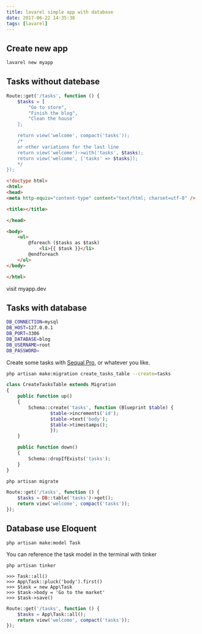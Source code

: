 ```yaml
---
title: lavarel simple app with database
date: 2017-06-22 14:35:38
tags: [lavarel]
---
```


<!-- toc -->

## Create new app

```bash
lavarel new myapp
```

## Tasks without datebase

```php web.php
Route::get('/tasks', function () {
    $tasks = [
        "Go to store",
        "Finish the blog",
        "Clean the house'
    ];

    return view('welcome', compact('tasks'));
    /*
    or other variations for the last line
    return view('welcome')->with('tasks', $tasks);
    return view('welcome', ['tasks' => $tasks]);
    */
});
```

```html welcome.blade.php
<!doctype html>
<html>
<head>
<meta http-equiv="content-type" content="text/html; charset=utf-8" />

<title></title>

</head>

<body>
    <ul>
        @foreach ($tasks as $task)
            <li>{{ $task }}</li>
        @endforeach
    </ul>
</body>

</html>
```

visit myapp.dev


## Tasks with database

```bash .env
DB_CONNECTION=mysql
DB_HOST=127.0.0.1
DB_PORT=3306
DB_DATABASE=blog
DB_USERNAME=root
DB_PASSWORD=
```
Create some tasks with [Sequal Pro](https://www.sequelpro.com), or whatever you like.

```sh
php artisan make:migration create_tasks_table --create=tasks
```

```php database/migrations/2017_06_21_140553_create_tasks_table.php
class CreateTasksTable extends Migration
{
    public function up()
    {
        Schema::create('tasks', function (Blueprint $table) {
                $table->increments('id');
                $table->text('body');
                $table->timestamps();
                });
    }

    public function down()
    {
        Schema::dropIfExists('tasks');
    }
}
```

```sh
php artisan migrate
```

```php 
Route::get('/tasks', function () {
    $tasks = DB::table('tasks')->get();
    return view('welcome', compact('tasks'));
});
```


## Database use Eloquent


    php artisan make:model Task


You can reference the task model in the terminal with tinker

    php artisan tinker

    >>> Task::all()
    >>> App\Task::pluck('body').first()
    >>> $task = new App\Task
    >>> $task->body = 'Go to the market'
    >>> $task->save()

```php web.php
Route::get('/tasks', function () {
    $tasks = App\Task::all();
    return view('welcome', compact('tasks'));
});
```




